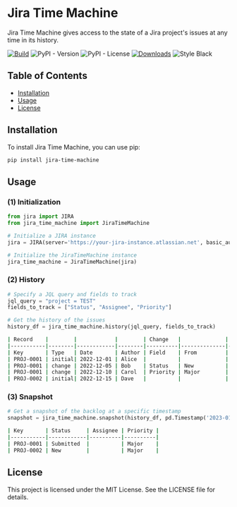 # Jira Time Machine

Jira Time Machine gives access to the state of a Jira project's issues at any time in its history.

[![Build](https://github.com/ingoweiss/jira-time-machine/actions/workflows/build.yml/badge.svg)](https://github.com/ingoweiss/jira-time-machine/actions/workflows/build.yml)
![PyPI - Version](https://img.shields.io/pypi/v/jira-time-machine)
![PyPI - License](https://img.shields.io/pypi/l/jira-time-machine)
[![Downloads](https://static.pepy.tech/badge/jira-time-machine)](https://pepy.tech/project/jira-time-machine)
![Style Black](https://img.shields.io/badge/style-black-000000)

## Table of Contents

- [Installation](#installation)
- [Usage](#usage)
- [License](#license)

## Installation

To install Jira Time Machine, you can use pip:

```sh
pip install jira-time-machine
```

## Usage

### (1) Initialization

```python
from jira import JIRA
from jira_time_machine import JiraTimeMachine

# Initialize a JIRA instance
jira = JIRA(server='https://your-jira-instance.atlassian.net', basic_auth=('email', 'api_token'))

# Initialize the JiraTimeMachine instance
jira_time_machine = JiraTimeMachine(jira)
```

### (2) History

```python
# Specify a JQL query and fields to track
jql_query = "project = TEST"
fields_to_track = ["Status", "Assignee", "Priority"]

# Get the history of the issues
history_df = jira_time_machine.history(jql_query, fields_to_track)
```

```bash
| Record    |        |            |        | Change   |              |             | Tracked     |          |          |
|-----------|--------|------------|--------|----------|--------------|-------------|-------------|----------|----------|
| Key       | Type   | Date       | Author | Field    | From         | To          | Status      | Assignee | Priority |
| PROJ-0001 | initial| 2022-12-01 | Alice  |          |              |             | New         |          | Major    |
| PROJ-0001 | change | 2022-12-05 | Bob    | Status   | New          | In Progress | In Progress |          | Major    |
| PROJ-0001 | change | 2022-12-10 | Carol  | Priority | Major        | Critical    | In Progress |          | Critical |
| PROJ-0002 | initial| 2022-12-15 | Dave   |          |              |             | New         |          | Major    |
```

### (3) Snapshot

```python
# Get a snapshot of the backlog at a specific timestamp
snapshot = jira_time_machine.snapshot(history_df, pd.Timestamp('2023-01-01'))
```

```bash
| Key       | Status     | Assignee | Priority |
|-----------|------------|----------|----------|
| PROJ-0001 | Submitted  |          | Major    |
| PROJ-0002 | New        |          | Major    |
```

## License

This project is licensed under the MIT License. See the LICENSE file for details.

